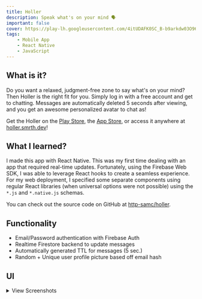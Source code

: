 ```yaml
---
title: Holler
description: Speak what's on your mind 🗣
important: false
cover: https://play-lh.googleusercontent.com/4itUDAFK0SC_B-b9arkdw03O96QbMhvcKx6gl61ZqSrGgLflHN610eZieE1bNmXX--B0=s180-rw
tags:
    - Mobile App
    - React Native
    - JavaScript
---
```


## What is it?
Do you want a relaxed, judgment-free zone to say what's on your mind? Then Holler is the right fit for you. Simply log in with a free account and get to chatting. Messages are automatically deleted 5 seconds after viewing, and you get an awesome personalized avatar to chat as!

Get the Holler on the [Play Store](https://play.google.com/store/apps/details?id=dev.smrth.holler), the [App Store](https://apps.apple.com/us/app/holler/id44718213), or access it anywhere at [holler.smrth.dev](https://holler.smrth.dev)!

## What I learned?
I made this app with React Native. This was my first time dealing with an app that required real-time updates. Fortunately, using the Firebase Web SDK, I was able to leverage React hooks to create a seamless experience. For my web deployment, I specified some separate components using regular React libraries (when universal options were not possible) using the `*.js` and `*.native.js` schemas.

You can check out the source code on GitHub at [http-samc/holler](https://github.com/http-samc/holler).


## Functionality
- Email/Password authentication with Firebase Auth
- Realtime Firestore backend to update messages
- Automatically generated TTL for messages (5 sec.)
- Random + Unique user profile picture based off email hash

## UI

<details>
<summary>View Screenshots</summary>

![Holler Splash](https://is3-ssl.mzstatic.com/image/thumb/PurpleSource116/v4/96/77/b6/9677b6c8-c94d-11fb-40b0-bd6148dba10e/9525b03d-d555-480b-b925-e28d6d07a389_Simulator_Screen_Shot_-_iPhone_13_Pro_Max_-_2021-11-21_at_16.30.12.png/1284x2778bb.png)

![Holler Authentication](https://is4-ssl.mzstatic.com/image/thumb/PurpleSource116/v4/88/c8/3c/88c83cd6-ad70-8430-8efa-c3ae599da0ac/153ce562-feb6-4201-b539-d950f0506f73_Simulator_Screen_Shot_-_iPhone_13_Pro_Max_-_2021-11-21_at_16.30.17.png/1284x2778bb.png)

![Holler Messaging](https://is4-ssl.mzstatic.com/image/thumb/PurpleSource126/v4/50/41/b6/5041b6eb-0907-5a04-8bb1-5850bfe48a29/1043b223-2f71-4098-97e1-dc68650b5f81_Simulator_Screen_Shot_-_iPhone_13_Pro_Max_-_2021-11-21_at_16.32.11.png/1284x2778bb.png)

</details>

<br>